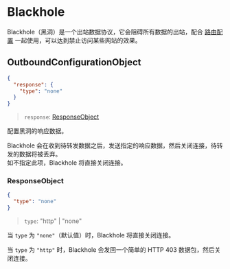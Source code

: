 # Blackhole

Blackhole（黑洞）是一个出站数据协议，它会阻碍所有数据的出站，配合 [路由配置](../routing.md) 一起使用，可以达到禁止访问某些网站的效果。

## OutboundConfigurationObject

```json
{
  "response": {
    "type": "none"
  }
}
```

> `response`: [ResponseObject](#responseobject)

配置黑洞的响应数据。

Blackhole 会在收到待转发数据之后，发送指定的响应数据，然后关闭连接，待转发的数据将被丢弃。</br>
如不指定此项，Blackhole 将直接关闭连接。

### ResponseObject

```json
{
  "type": "none"
}
```

> `type`: "http" | "none"

当 `type` 为 `"none"`（默认值）时，Blackhole 将直接关闭连接。

当 `type` 为 `"http"` 时，Blackhole 会发回一个简单的 HTTP 403 数据包，然后关闭连接。
